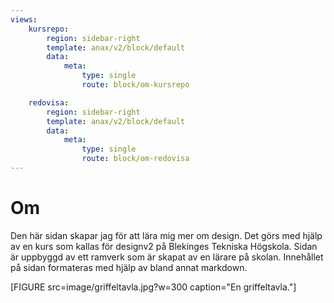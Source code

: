 ```yaml
---
views:
    kursrepo:
        region: sidebar-right
        template: anax/v2/block/default
        data:
            meta: 
                type: single
                route: block/om-kursrepo

    redovisa:
        region: sidebar-right
        template: anax/v2/block/default
        data:
            meta: 
                type: single
                route: block/om-redovisa
---
```

Om
=========================

Den här sidan skapar jag för att lära mig mer om design. Det görs med hjälp av en kurs som kallas för designv2 på Blekinges Tekniska Högskola. Sidan är uppbyggd av ett ramverk som är skapat av en lärare på skolan. Innehållet på sidan formateras med hjälp av bland annat markdown.


[FIGURE src=image/griffeltavla.jpg?w=300 caption="En griffeltavla."]
